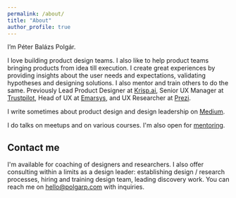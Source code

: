 ```yaml
---
permalink: /about/
title: "About"
author_profile: true
---
```


I’m Péter Balázs Polgár.

I love building product design teams. I also like to help product teams bringing products from idea till execution. I create great experiences by providing insights about the user needs and expectations, validating hypotheses and designing solutions. I also mentor and train others to do the same. Previously Lead Product Designer at [Krisp.ai](https://krisp.ai), Senior UX Manager at [Trustpilot](https://www.trustpilot.com/), Head of UX at [Emarsys](https://emarsys.com/), and UX Researcher at [Prezi](https://prezi.com/).

I write sometimes about product design and design leadership on [Medium](https://medium.com/@polgarp).

I do talks on meetups and on various courses. I'm also open for [mentoring](http://uxcoffeehours.com/).

## Contact me

I'm available for coaching of designers and researchers. I also offer consulting within a limits as a design leader: establishing design / research processes, hiring and training design team, leading discovery work. You can reach me on [hello@polgarp.com](mailto:hello@polgarp.com) with inquiries.
